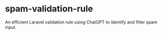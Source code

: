 # spam-validation-rule
An efficient Laravel validation rule using ChatGPT to identify and filter spam input.
